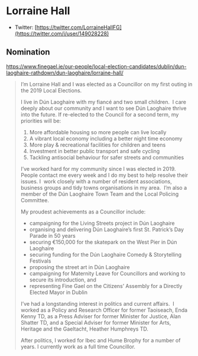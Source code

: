 # Lorraine Hall

* Twitter: [https://twitter.com/LorraineHallFG](https://twitter.com/i/user/149028228)

## Nomination

https://www.finegael.ie/our-people/local-election-candidates/dublin/dun-laoghaire-rathdown/dun-laoghaire/lorraine-hall/

> I’m Lorraine Hall and I was elected as a Councillor on my first outing in the 2019 Local Elections.
>
> I live in Dún Laoghaire with my fiancé and two small children.  I care deeply about our community and I want to see Dún Laoghaire thrive into the future. If re-elected to the Council for a second term, my priorities will be:
>
> 1. More affordable housing so more people can live locally
> 2. A vibrant local economy including a better night time economy
> 3. More play & recreational facilities for children and teens
> 4. Investment in better public transport and safe cycling
> 5. Tackling antisocial behaviour for safer streets and communities
>
> I’ve worked hard for my community since I was elected in 2019. People contact me every week and I do my best to help resolve their issues. I  work closely with a number of resident associations, business groups and tidy towns organisations in my area.  I’m also a member of the Dún Laoghaire Town Team and the Local Policing Committee.
>
> My proudest achievements as a Councillor include:
>
> - campaigning for the Living Streets project in Dún Laoghaire
> - organising and delivering Dún Laoghaire’s first St. Patrick’s Day Parade in 50 years
> - securing €150,000 for the skatepark on the West Pier in Dún Laoghaire
> - securing funding for the Dún Laoghaire Comedy & Storytelling Festivals
> - proposing the street art in Dún Laoghaire
> - campaigning for Maternity Leave for Councillors and working to secure its introduction, and
> - representing Fine Gael on the Citizens’ Assembly for a Directly Elected Mayor in Dublin
>
> I’ve had a longstanding interest in politics and current affairs.  I worked as a Policy and Research Officer for former Taoiseach, Enda Kenny TD, as a Press Adviser for former Minister for Justice, Alan Shatter TD, and a Special Adviser for former Minister for Arts, Heritage and the Gaeltacht, Heather Humphreys TD.
>
> After politics, I worked for Ibec and Hume Brophy for a number of years. I currently work as a full time Councillor.
